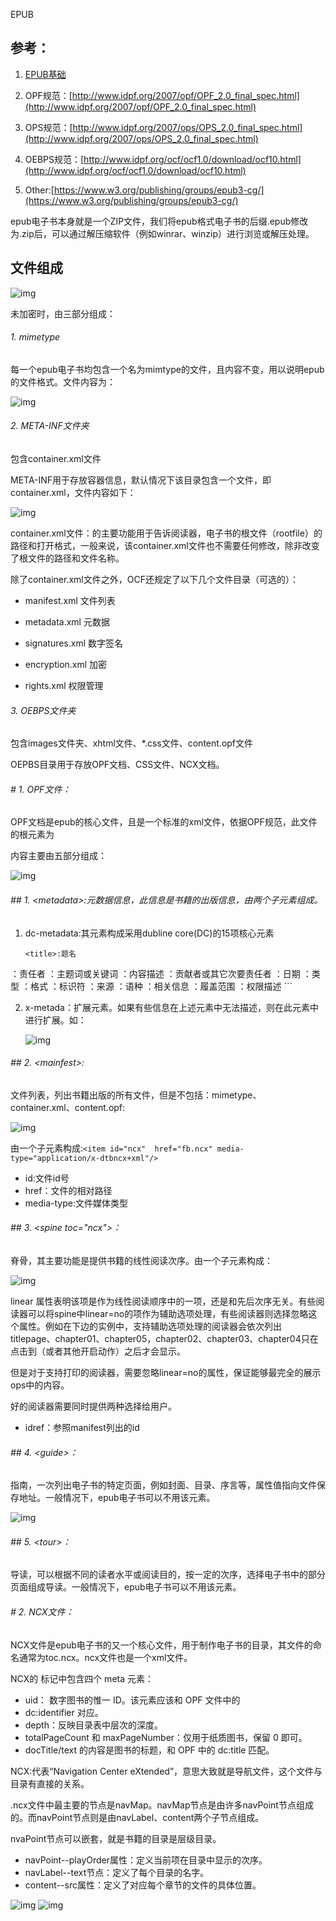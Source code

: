 EPUB

## 参考：

1. [EPUB基础](http://www.cnblogs.com/linlf03/archive/2011/12/13/2286218.html)
1. OPF规范：[http://www.idpf.org/2007/opf/OPF_2.0_final_spec.html](http://www.idpf.org/2007/opf/OPF_2.0_final_spec.html)

2. OPS规范：[http://www.idpf.org/2007/ops/OPS_2.0_final_spec.html](http://www.idpf.org/2007/ops/OPS_2.0_final_spec.html)

3. OEBPS规范：[http://www.idpf.org/ocf/ocf1.0/download/ocf10.html](http://www.idpf.org/ocf/ocf1.0/download/ocf10.html)
4. Other:[https://www.w3.org/publishing/groups/epub3-cg/](https://www.w3.org/publishing/groups/epub3-cg/)




epub电子书本身就是一个ZIP文件，我们将epub格式电子书的后缀.epub修改为.zip后，可以通过解压缩软件（例如winrar、winzip）进行浏览或解压处理。

## 文件组成

![img](imgs/00.png)

未加密时，由三部分组成：

###### 1. mimetype

每一个epub电子书均包含一个名为mimtype的文件，且内容不变，用以说明epub的文件格式。文件内容为：

![img](imgs/01.png)





###### 2. META-INF文件夹

包含container.xml文件

META-INF用于存放容器信息，默认情况下该目录包含一个文件，即container.xml，文件内容如下：

![img](imgs/02.png)


container.xml文件：的主要功能用于告诉阅读器，电子书的根文件（rootfile）的路径和打开格式，一般来说，该container.xml文件也不需要任何修改，除非改变了根文件的路径和文件名称。

除了container.xml文件之外，OCF还规定了以下几个文件目录（可选的）：

* manifest.xml 文件列表

* metadata.xml 元数据

* signatures.xml 数字签名

* encryption.xml 加密

* rights.xml 权限管理



###### 3. OEBPS文件夹

包含images文件夹、xhtml文件、*.css文件、content.opf文件

OEPBS目录用于存放OPF文档、CSS文件、NCX文档。

###### # 1. OPF文件：

OPF文档是epub的核心文件，且是一个标准的xml文件，依据OPF规范，此文件的根元素为<package>

内容主要由五部分组成：

![img](imgs/03.png)

###### ## 1. \<metadata>:元数据信息，此信息是书籍的出版信息，由两个子元素组成。

1. dc-metadata:其元素构成采用dubline core(DC)的15项核心元素

	```
	<title>:题名
<creator>：责任者
<subject>：主题词或关键词
<description>：内容描述
<contributor>：贡献者或其它次要责任者
<date>：日期
<type>：类型
<format>：格式
<identifier>：标识符
<source>：来源
<language>：语种
<relation>：相关信息
<coverage>：履盖范围
<rights>：权限描述
	```
	
2. x-metada：扩展元素。如果有些信息在上述元素中无法描述，则在此元素中进行扩展。如：

	![img](imgs/05.png)
	
###### ## 2. \<mainfest>:

文件列表，列出书籍出版的所有文件，但是不包括：mimetype、container.xml、content.opf:

  ![img](imgs/06.png)
	

由一个子元素构成:``<item id="ncx"  href="fb.ncx" media-type="application/x-dtbncx+xml"/>``

* id:文件id号
* href：文件的相对路径
* media-type:文件媒体类型

###### ## 3. \<spine toc="ncx">：

脊骨，其主要功能是提供书籍的线性阅读次序。由一个子元素构成：

![img](imgs/07.png)

linear 属性表明该项是作为线性阅读顺序中的一项，还是和先后次序无关。有些阅读器可以将spine中linear=no的项作为辅助选项处理，有些阅读器则选择忽略这个属性。例如在下边的实例中，支持辅助选项处理的阅读器会依次列出titlepage、chapter01、chapter05，chapter02、chapter03、chapter04只在点击到（或者其他开启动作）之后才会显示。

但是对于支持打印的阅读器，需要忽略linear=no的属性，保证能够最完全的展示ops中的内容。

好的阅读器需要同时提供两种选择给用户。


* idref：参照manifest列出的id 

###### ## 4. \<guide>：

指南，一次列出电子书的特定页面，例如封面、目录、序言等，属性值指向文件保存地址。一般情况下，epub电子书可以不用该元素。

![img](imgs/08.png)


###### ## 5. \<tour>：

导读，可以根据不同的读者水平或阅读目的，按一定的次序，选择电子书中的部分页面组成导读。一般情况下，epub电子书可以不用该元素。


###### # 2. NCX文件：

NCX文件是epub电子书的又一个核心文件，用于制作电子书的目录，其文件的命名通常为toc.ncx。ncx文件也是一个xml文件。

NCX的 <head> 标记中包含四个 meta 元素：

* uid：      数字图书的惟一 ID。该元素应该和 OPF 文件中的 
* dc:identifier 对应。
* depth：反映目录表中层次的深度。
* totalPageCount 和 maxPageNumber：仅用于纸质图书，保留 0 即可。
* docTitle/text 的内容是图书的标题，和 OPF 中的 dc:title 匹配。


NCX:代表“Navigation Center eXtended”，意思大致就是导航文件，这个文件与目录有直接的关系。

.ncx文件中最主要的节点是navMap。navMap节点是由许多navPoint节点组成的。而navPoint节点则是由navLabel、content两个子节点组成。

nvaPoint节点可以嵌套，就是书籍的目录是层级目录。

* navPoint--playOrder属性：定义当前项在目录中显示的次序。
* navLabel--text节点：定义了每个目录的名字。
* content--src属性：定义了对应每个章节的文件的具体位置。

![img](imgs/09.png)
![img](imgs/10.png)